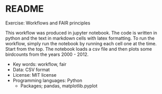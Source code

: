 # README

Exercise: Workflows and FAIR principles

This workflow was produced in jupyter notebook. The code is written in python and the text in markdown cells with latex formatting. To run the workflow, simply run the notebook by running each cell one at the time. Start from the top. The notebook loads a csv file and then plots some birdcounts from the years 2000 - 2012.

- Key words: workflow, fair
- Data: CSV format
- License: MIT license
- Programming languages: Python
  - Packages; pandas, matplotlib.pyplot
